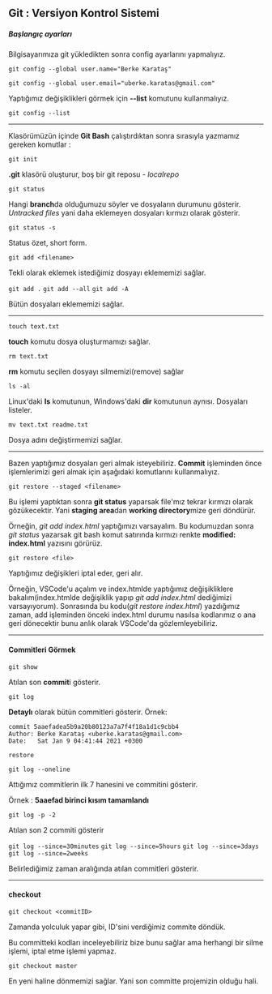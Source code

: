 ## Git : Versiyon Kontrol Sistemi

##### Başlangıç ayarları

Bilgisayarımıza git yükledikten sonra config ayarlarını yapmalıyız.

`git config --global user.name="Berke Karataş"`

`git config --global user.email="uberke.karatas@gmail.com"`

Yaptığımız değişiklikleri görmek için **--list** komutunu kullanmalıyız.

`git config --list`

___

Klasörümüzün içinde **Git Bash** çalıştırdıktan sonra sırasıyla yazmamız gereken komutlar :

`git init`

**.git** klasörü oluşturur, boş bir git reposu - *localrepo*

`git status`

Hangi **branch**da olduğumuzu söyler ve dosyaların durumunu gösterir. *Untracked files* yani daha eklemeyen dosyaları kırmızı olarak gösterir.

`git status -s`

Status özet, short form.

`git add <filename>`

Tekli olarak eklemek istediğimiz dosyayı eklememizi sağlar.


`git add .`
`git add --all`
`git add -A`

Bütün dosyaları eklememizi sağlar.

___

`touch text.txt`

**touch** komutu dosya oluşturmamızı sağlar.

`rm text.txt`

**rm** komutu seçilen dosyayı silmemizi(remove) sağlar

`ls -al`

Linux'daki **ls** komutunun, Windows'daki **dir** komutunun aynısı. Dosyaları listeler.

`mv text.txt readme.txt`

Dosya adını değiştirmemizi sağlar.

___

Bazen yaptığımız dosyaları geri almak isteyebiliriz. **Commit** işleminden önce işlemlerimizi geri almak için aşağıdaki komutlarını kullanmalıyız.

`git restore --staged <filename>`

Bu işlemi yaptıktan sonra **git status** yaparsak file'mız tekrar kırmızı olarak gözükecektir. Yani **staging area**dan **working directory**mize geri döndürür.

Örneğin, *git add index.html* yaptığımızı varsayalım. Bu kodumuzdan sonra *git status* yazarsak git bash komut satırında kırmızı renkte **modified: index.html** yazısını görürüz.

`git restore <file>`

Yaptığımız değişikleri iptal eder, geri alır. 

Örneğin, VSCode'u açalım ve index.htmlde yaptığımız değişikliklere bakalım(index.htmlde değişiklik yapıp *git add index.html* dediğimizi varsayıyorum). Sonrasında bu kodu(*git restore index.html*) yazdığımız zaman, add işleminden önceki index.html durumu nasılsa kodlarımız o ana geri dönecektir bunu anlık olarak VSCode'da gözlemleyebiliriz.

___

#### Commitleri Görmek 

`git show`

Atılan son **commit**i gösterir.

`git log`

**Detaylı** olarak bütün commitleri gösterir. Örnek:

```
commit 5aaefadea5b9a20b80123a7a7f4f18a1d1c9cbb4
Author: Berke Karataş <uberke.karatas@gmail.com>
Date:   Sat Jan 9 04:41:44 2021 +0300

restore
```

`git log --oneline`

Attığımız commitlerin ilk 7 hanesini ve commitini gösterir.

Örnek : **5aaefad birinci kısım tamamlandı**

`git log -p -2`

Atılan son 2 commiti gösterir

`git log --since=30minutes`
`git log --since=5hours`
`git log --since=3days`
`git log --since=2weeks`

Belirlediğimiz zaman aralığında atılan commitleri gösterir. 

___

#### checkout

`git checkout <commitID>`

Zamanda yolculuk yapar gibi, ID'sini verdiğimiz commite döndük. 

Bu committeki kodları inceleyebiliriz bize bunu sağlar ama herhangi bir silme işlemi, iptal etme işlemi yapmaz.

`git checkout master`

En yeni haline dönmemizi sağlar. Yani son committe projemizin olduğu hali.